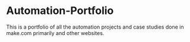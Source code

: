 # Automation-Portfolio
This is a portfolio of all the automation projects and case studies done in make.com primarily and other websites.
